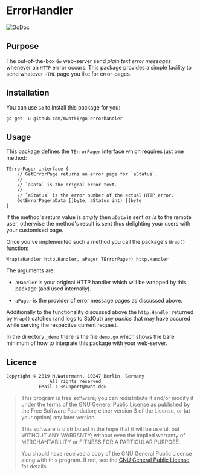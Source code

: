 # ErrorHandler

[![GoDoc](https://godoc.org/github.com/mwat56/go-errorhandler?status.svg)](https://godoc.org/github.com/mwat56/go-errorhandler)

## Purpose

The out-of-the-box `Go` web-server send _plain text error messages_ whenever an `HTTP` errror occurs. This package provides a simple facility to send whatever `HTML` page you like for error-pages.

## Installation

You can use `Go` to install this package for you:

    go get -u github.com/mwat56/go-errorhandler

## Usage

This package defines the `TErrorPager` interface which requires just one method:

    TErrorPager interface {
        // GetErrorPage returns an error page for `aStatus`.
        //
        // `aData` is the orignal error text.
        //
        // `aStatus` is the error number of the actual HTTP error.
        GetErrorPage(aData []byte, aStatus int) []byte
    }

If the method's return value is _empty_ then `aData` is sent _as is_ to the remote user, otherwise the method's result is sent thus delighting your users with your customised page.

Once you've implemented such a method you call the package's `Wrap()` function:

    Wrap(aHandler http.Handler, aPager TErrorPager) http.Handler

The arguments are:

* `aHandler` is your original HTTP handler which will be wrapped by this package (and used internally).

* `aPager` is the provider of error message pages as discussed above.

Additionally to the functionality discussed above the `http.Handler` returned by `Wrap()` catches (and logs to StdOut) any _panics_ that may have occured while serving the respective current request.

In the directory `_demo` there is the file `demo.go` which shows the bare minimum of how to integrate this package with your web-server.

## Licence

    Copyright © 2019 M.Watermann, 10247 Berlin, Germany
                    All rights reserved
                EMail : <support@mwat.de>

> This program is free software; you can redistribute it and/or modify it under the terms of the GNU General Public License as published by the Free Software Foundation; either version 3 of the License, or (at your option) any later version.
>
> This software is distributed in the hope that it will be useful, but WITHOUT ANY WARRANTY; without even the implied warranty of MERCHANTABILITY or FITNESS FOR A PARTICULAR PURPOSE.
>
> You should have received a copy of the GNU General Public License along with this program.  If not, see the [GNU General Public License](http://www.gnu.org/licenses/gpl.html) for details.
